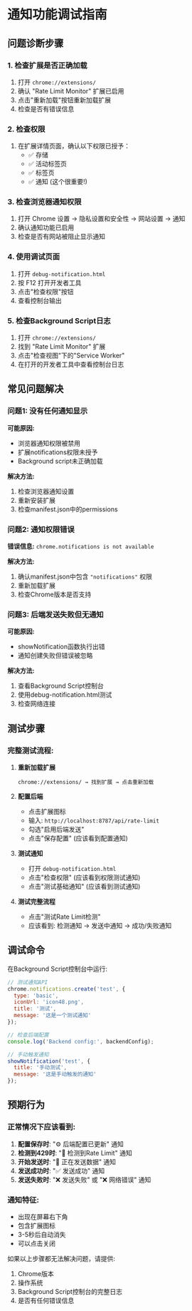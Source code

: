 # 通知功能调试指南

## 问题诊断步骤

### 1. 检查扩展是否正确加载
1. 打开 `chrome://extensions/`
2. 确认 "Rate Limit Monitor" 扩展已启用
3. 点击"重新加载"按钮重新加载扩展
4. 检查是否有错误信息

### 2. 检查权限
1. 在扩展详情页面，确认以下权限已授予：
   - ✅ 存储
   - ✅ 活动标签页
   - ✅ 标签页
   - ✅ 通知 (这个很重要!)

### 3. 检查浏览器通知权限
1. 打开 Chrome 设置 → 隐私设置和安全性 → 网站设置 → 通知
2. 确认通知功能已启用
3. 检查是否有网站被阻止显示通知

### 4. 使用调试页面
1. 打开 `debug-notification.html`
2. 按 F12 打开开发者工具
3. 点击"检查权限"按钮
4. 查看控制台输出

### 5. 检查Background Script日志
1. 打开 `chrome://extensions/`
2. 找到 "Rate Limit Monitor" 扩展
3. 点击"检查视图"下的"Service Worker"
4. 在打开的开发者工具中查看控制台日志

## 常见问题解决

### 问题1: 没有任何通知显示
**可能原因:**
- 浏览器通知权限被禁用
- 扩展notifications权限未授予
- Background script未正确加载

**解决方法:**
1. 检查浏览器通知设置
2. 重新安装扩展
3. 检查manifest.json中的permissions

### 问题2: 通知权限错误
**错误信息:** `chrome.notifications is not available`

**解决方法:**
1. 确认manifest.json中包含 `"notifications"` 权限
2. 重新加载扩展
3. 检查Chrome版本是否支持

### 问题3: 后端发送失败但无通知
**可能原因:**
- showNotification函数执行出错
- 通知创建失败但错误被忽略

**解决方法:**
1. 查看Background Script控制台
2. 使用debug-notification.html测试
3. 检查网络连接

## 测试步骤

### 完整测试流程:
1. **重新加载扩展**
   ```
   chrome://extensions/ → 找到扩展 → 点击重新加载
   ```

2. **配置后端**
   - 点击扩展图标
   - 输入: `http://localhost:8787/api/rate-limit`
   - 勾选"启用后端发送"
   - 点击"保存配置" (应该看到配置通知)

3. **测试通知**
   - 打开 `debug-notification.html`
   - 点击"检查权限" (应该看到权限测试通知)
   - 点击"测试基础通知" (应该看到测试通知)

4. **测试完整流程**
   - 点击"测试Rate Limit检测"
   - 应该看到: 检测通知 → 发送中通知 → 成功/失败通知

## 调试命令

在Background Script控制台中运行:

```javascript
// 测试通知API
chrome.notifications.create('test', {
  type: 'basic',
  iconUrl: 'icon48.png',
  title: '测试',
  message: '这是一个测试通知'
});

// 检查后端配置
console.log('Backend config:', backendConfig);

// 手动触发通知
showNotification('test', {
  title: '手动测试',
  message: '这是手动触发的通知'
});
```

## 预期行为

### 正常情况下应该看到:
1. **配置保存时**: "⚙️ 后端配置已更新" 通知
2. **检测到429时**: "🚫 检测到Rate Limit" 通知
3. **开始发送时**: "📡 正在发送数据" 通知
4. **发送成功时**: "✅ 发送成功" 通知
5. **发送失败时**: "❌ 发送失败" 或 "❌ 网络错误" 通知

### 通知特征:
- 出现在屏幕右下角
- 包含扩展图标
- 3-5秒后自动消失
- 可以点击关闭

如果以上步骤都无法解决问题，请提供:
1. Chrome版本
2. 操作系统
3. Background Script控制台的完整日志
4. 是否有任何错误信息

